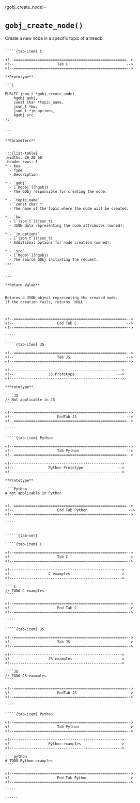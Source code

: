 

<!-- ============================================================== -->
(gobj_create_node)=
# `gobj_create_node()`
<!-- ============================================================== -->


Create a new node in a specific topic of a treedb.
        

<!------------------------------------------------------------>
<!--                    Prototypes                          -->
<!------------------------------------------------------------>

``````{tab-set}

`````{tab-item} C

<!--====================================================-->
<!--                    Tab C                           -->
<!--====================================================-->

**Prototype**

```C

PUBLIC json_t *gobj_create_node(
    hgobj gobj,
    const char *topic_name,
    json_t *kw,
    json_t *jn_options,
    hgobj src
);
        

```

**Parameters**


:::{list-table}
:widths: 20 20 60
:header-rows: 1
* - Key
  - Type
  - Description

* - `gobj`
  - [`hgobj`](hgobj)
  - The GObj responsible for creating the node.

* - `topic_name`
  - `const char *`
  - The name of the topic where the node will be created.

* - `kw`
  - [`json_t`](json_t)
  - JSON data representing the node attributes (owned).

* - `jn_options`
  - [`json_t`](json_t)
  - Additional options for node creation (owned).

* - `src`
  - [`hgobj`](hgobj)
  - The source GObj initiating the request.
:::
        

---

**Return Value**


Returns a JSON object representing the created node.  
If the creation fails, returns `NULL`.
        


<!--====================================================-->
<!--                    End Tab C                       -->
<!--====================================================-->

`````

`````{tab-item} JS

<!--====================================================-->
<!--                    Tab JS                          -->
<!--====================================================-->

<!---------------------------------------------------->
<!--                JS Prototype                    -->
<!---------------------------------------------------->

**Prototype**

````JS
// Not applicable in JS
````

<!--====================================================-->
<!--                    EndTab JS                       -->
<!--====================================================-->

`````

`````{tab-item} Python

<!--====================================================-->
<!--                    Tab Python                      -->
<!--====================================================-->

<!---------------------------------------------------->
<!--                Python Prototype                -->
<!---------------------------------------------------->

**Prototype**

````Python
# Not applicable in Python
````

<!--====================================================-->
<!--                    End Tab Python                   -->
<!--====================================================-->

`````

``````

<!------------------------------------------------------------>
<!--                    Examples                            -->
<!------------------------------------------------------------>

```````{dropdown} Examples

``````{tab-set}

`````{tab-item} C

<!--====================================================-->
<!--                    Tab C                           -->
<!--====================================================-->

<!---------------------------------------------------->
<!--                C examples                      -->
<!---------------------------------------------------->

````C
// TODO C examples
````

<!--====================================================-->
<!--                    End Tab C                       -->
<!--====================================================-->

`````

`````{tab-item} JS

<!--====================================================-->
<!--                    Tab JS                          -->
<!--====================================================-->

<!---------------------------------------------------->
<!--                JS examples                     -->
<!---------------------------------------------------->

````JS
// TODO JS examples
````

<!--====================================================-->
<!--                    EndTab JS                       -->
<!--====================================================-->

`````

`````{tab-item} Python

<!--====================================================-->
<!--                    Tab Python                      -->
<!--====================================================-->

<!---------------------------------------------------->
<!--                Python examples                 -->
<!---------------------------------------------------->

````python
# TODO Python examples
````

<!--====================================================-->
<!--                    End Tab Python                  -->
<!--====================================================-->

`````

``````

```````
